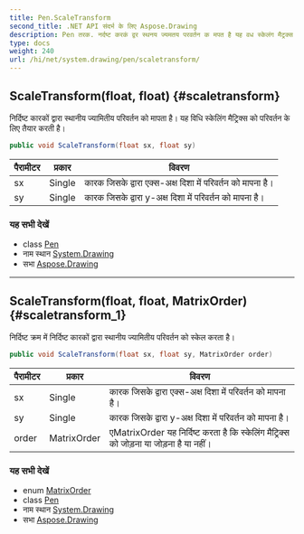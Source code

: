 ```yaml
---
title: Pen.ScaleTransform
second_title: .NET API संदर्भ के लिए Aspose.Drawing
description: Pen तरक. नर्दष्ट करकं द्वर स्थनय ज्यमतय परवर्तन क मपत है यह वध स्केलंग मैट्रक्स क परवर्तन के लए तैयर करत है
type: docs
weight: 240
url: /hi/net/system.drawing/pen/scaletransform/
---
```

## ScaleTransform(float, float) {#scaletransform}

निर्दिष्ट कारकों द्वारा स्थानीय ज्यामितीय परिवर्तन को मापता है। यह विधि स्केलिंग मैट्रिक्स को परिवर्तन के लिए तैयार करती है।

```csharp
public void ScaleTransform(float sx, float sy)
```

| पैरामीटर | प्रकार | विवरण |
| --- | --- | --- |
| sx | Single | कारक जिसके द्वारा एक्स-अक्ष दिशा में परिवर्तन को मापना है। |
| sy | Single | कारक जिसके द्वारा y-अक्ष दिशा में परिवर्तन को मापना है। |

### यह सभी देखें

* class [Pen](../)
* नाम स्थान [System.Drawing](../../pen/)
* सभा [Aspose.Drawing](../../../)

---

## ScaleTransform(float, float, MatrixOrder) {#scaletransform_1}

निर्दिष्ट क्रम में निर्दिष्ट कारकों द्वारा स्थानीय ज्यामितीय परिवर्तन को स्केल करता है।

```csharp
public void ScaleTransform(float sx, float sy, MatrixOrder order)
```

| पैरामीटर | प्रकार | विवरण |
| --- | --- | --- |
| sx | Single | कारक जिसके द्वारा एक्स-अक्ष दिशा में परिवर्तन को मापना है। |
| sy | Single | कारक जिसके द्वारा y-अक्ष दिशा में परिवर्तन को मापना है। |
| order | MatrixOrder | एMatrixOrder यह निर्दिष्ट करता है कि स्केलिंग मैट्रिक्स को जोड़ना या जोड़ना है या नहीं। |

### यह सभी देखें

* enum [MatrixOrder](../../../system.drawing.drawing2d/matrixorder/)
* class [Pen](../)
* नाम स्थान [System.Drawing](../../pen/)
* सभा [Aspose.Drawing](../../../)


